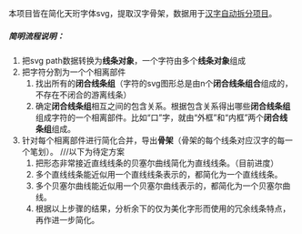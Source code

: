 本项目皆在简化天珩字体svg，提取汉字骨架，数据用于[汉字自动拆分项目](https://github.com/lanluoxiao/Chai)。
##### 简明流程说明：
1. 把svg path数据转换为**线条对象**，一个字符由多个**线条对象**组成
2. 把字符分割为一个个相离部件
   1. 找出所有的**闭合线条组**（字符的svg图形总是由n个**闭合线条组合**组成的，不存在不闭合的游离线条）
   2. 确定**闭合线条组**相互之间的包含关系。根据包含关系得出哪些**闭合线条组**组成字符的一个相离部件。比如“口”字，就由“外框”和“内框”两个**闭合线条组**组成。
3. 针对每个相离部件进行简化合并，导出**骨架**（骨架的每个线条对应汉字的每一个笔划）。
   ///以下为待定方案
   1. 把形态非常接近直线线条的贝塞尔曲线简化为直线线条。（目前进度）
   2. 多个直线线条能近似用一个直线线条表示的，都简化为一个直线线条。
   3. 多个贝塞尔曲线能近似用一个贝塞尔曲线表示的，都简化为一个贝塞尔曲线。
   4. 根据以上步骤的结果，分析余下的仅为美化字形而使用的冗余线条特点，再作进一步简化。